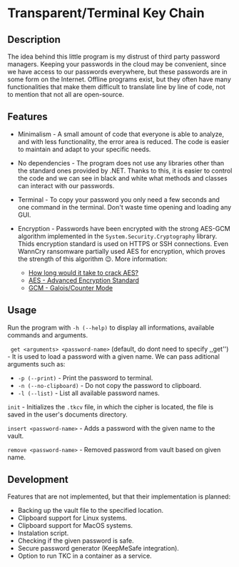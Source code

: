# Transparent/Terminal Key Chain

## Description

The idea behind this little program is my distrust of third party password managers. Keeping your passwords in the cloud may be convenient, since we have access to our passwords everywhere, but these passwords are in some form on the Internet. Offline programs exist, but they often have many functionalities that make them difficult to translate line by line of code, not to mention that not all are open-source.

## Features
- Minimalism - A small amount of code that everyone is able to analyze, and with less functionality, the error area is reduced. The code is easier to maintain and adapt to your specific needs.

- No dependencies - The program does not use any libraries other than the standard ones provided by .NET. Thanks to this, it is easier to control the code and we can see in black and white what methods and classes can interact with our passwords.

- Terminal - To copy your password you only need a few seconds and one command in the terminal. Don't waste time opening and loading any GUI.

- Encryption - Passwords have been encrypted with the strong AES-GCM algorithm implemented in the ```System.Security.Cryptography``` library. Thids encryption standard is used on HTTPS or SSH connections. Even WannCry ransomware partially used AES for encryption, which proves the strength of this algorithm 😉. More information:
    - [How long would it take to crack AES?](https://scrambox.com/article/brute-force-aes/)
    - [AES - Advanced Encryption Standard](https://pl.wikipedia.org/wiki/Advanced_Encryption_Standard)
    - [GCM - Galois/Counter Mode](https://en.wikipedia.org/wiki/Galois/Counter_Mode)

## Usage

Run the program with ```-h (--help)``` to display all informations, available commands and arguments.

``` get <arguments> <password-name>``` (default, do dont need to specify ,,get'') - It is used to load a password with a given name.
We can pass aditional arguments such as:
- ```-p (--print)``` - Print the password to terminal.
- ```-n (--no-clipboard)``` - Do not copy the password to clipboard.
- ```-l (--list)``` - List all available password names.

``` init ``` - Initializes the ```.tkcv``` file, in which the cipher is located, the file is saved in the user's documents directory.

``` insert <password-name> ``` - Adds a password with the given name to the vault.

``` remove <password-name> ``` - Removed password from vault based on given name.

## Development

Features that are not implemented, but that their implementation is planned:

- Backing up the vault file to the specified location.
- Clipboard support for Linux systems.
- Clipboard support for MacOS systems.
- Instalation script.
- Checking if the given password is safe.
- Secure password generator (KeepMeSafe integration).
- Option to run TKC in a container as a service.